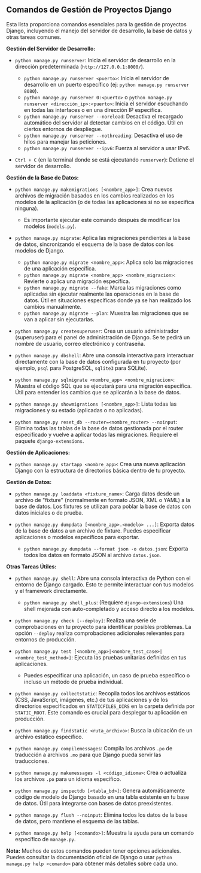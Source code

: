 ## Comandos de Gestión de Proyectos Django

Esta lista proporciona comandos esenciales para la gestión de proyectos Django, incluyendo el manejo del servidor de desarrollo, la base de datos y otras tareas comunes.

**Gestión del Servidor de Desarrollo:**

* `python manage.py runserver`: Inicia el servidor de desarrollo en la dirección predeterminada (`http://127.0.0.1:8000/`).
    * `python manage.py runserver <puerto>`: Inicia el servidor de desarrollo en un puerto específico (ej: `python manage.py runserver 8080`).
    * `python manage.py runserver 0:<puerto>` o `python manage.py runserver <dirección_ip>:<puerto>`: Inicia el servidor escuchando en todas las interfaces o en una dirección IP específica.
    * `python manage.py runserver --noreload`: Desactiva el recargado automático del servidor al detectar cambios en el código. Útil en ciertos entornos de despliegue.
    * `python manage.py runserver --nothreading`: Desactiva el uso de hilos para manejar las peticiones.
    * `python manage.py runserver --ipv6`: Fuerza al servidor a usar IPv6.

* `Ctrl + C` (en la terminal donde se está ejecutando `runserver`): Detiene el servidor de desarrollo.

**Gestión de la Base de Datos:**

* `python manage.py makemigrations [<nombre_app>]`: Crea nuevos archivos de migración basados en los cambios realizados en los modelos de la aplicación (o de todas las aplicaciones si no se especifica ninguna).
    * Es importante ejecutar este comando después de modificar los modelos (`models.py`).

* `python manage.py migrate`: Aplica las migraciones pendientes a la base de datos, sincronizando el esquema de la base de datos con los modelos de Django.
    * `python manage.py migrate <nombre_app>`: Aplica solo las migraciones de una aplicación específica.
    * `python manage.py migrate <nombre_app> <nombre_migracion>`: Revierte o aplica una migración específica.
    * `python manage.py migrate --fake`: Marca las migraciones como aplicadas sin ejecutar realmente las operaciones en la base de datos. Útil en situaciones específicas donde ya se han realizado los cambios manualmente.
    * `python manage.py migrate --plan`: Muestra las migraciones que se van a aplicar sin ejecutarlas.

* `python manage.py createsuperuser`: Crea un usuario administrador (superuser) para el panel de administración de Django. Se te pedirá un nombre de usuario, correo electrónico y contraseña.

* `python manage.py dbshell`: Abre una consola interactiva para interactuar directamente con la base de datos configurada en tu proyecto (por ejemplo, `psql` para PostgreSQL, `sqlite3` para SQLite).

* `python manage.py sqlmigrate <nombre_app> <nombre_migracion>`: Muestra el código SQL que se ejecutará para una migración específica. Útil para entender los cambios que se aplicarán a la base de datos.

* `python manage.py showmigrations [<nombre_app>]`: Lista todas las migraciones y su estado (aplicadas o no aplicadas).

* `python manage.py reset_db --router=<nombre_router> --noinput`: Elimina todas las tablas de la base de datos gestionada por el router especificado y vuelve a aplicar todas las migraciones. Requiere el paquete `django-extensions`.

**Gestión de Aplicaciones:**

* `python manage.py startapp <nombre_app>`: Crea una nueva aplicación Django con la estructura de directorios básica dentro de tu proyecto.

**Gestión de Datos:**

* `python manage.py loaddata <fixture_name>`: Carga datos desde un archivo de "fixture" (normalmente en formato JSON, XML o YAML) a la base de datos. Los fixtures se utilizan para poblar la base de datos con datos iniciales o de prueba.

* `python manage.py dumpdata [<nombre_app>.<modelo> ...]`: Exporta datos de la base de datos a un archivo de fixture. Puedes especificar aplicaciones o modelos específicos para exportar.
    * `python manage.py dumpdata --format json -o datos.json`: Exporta todos los datos en formato JSON al archivo `datos.json`.

**Otras Tareas Útiles:**

* `python manage.py shell`: Abre una consola interactiva de Python con el entorno de Django cargado. Esto te permite interactuar con tus modelos y el framework directamente.
    * `python manage.py shell_plus`: (Requiere `django-extensions`) Una shell mejorada con auto-completado y acceso directo a los modelos.

* `python manage.py check [--deploy]`: Realiza una serie de comprobaciones en tu proyecto para identificar posibles problemas. La opción `--deploy` realiza comprobaciones adicionales relevantes para entornos de producción.

* `python manage.py test [<nombre_app>|<nombre_test_case>|<nombre_test_method>]`: Ejecuta las pruebas unitarias definidas en tus aplicaciones.
    * Puedes especificar una aplicación, un caso de prueba específico o incluso un método de prueba individual.

* `python manage.py collectstatic`: Recopila todos los archivos estáticos (CSS, JavaScript, imágenes, etc.) de tus aplicaciones y de los directorios especificados en `STATICFILES_DIRS` en la carpeta definida por `STATIC_ROOT`. Este comando es crucial para desplegar tu aplicación en producción.

* `python manage.py findstatic <ruta_archivo>`: Busca la ubicación de un archivo estático específico.

* `python manage.py compilemessages`: Compila los archivos `.po` de traducción a archivos `.mo` para que Django pueda servir las traducciones.

* `python manage.py makemessages -l <código_idioma>`: Crea o actualiza los archivos `.po` para un idioma específico.

* `python manage.py inspectdb [<tabla_bd>]`: Genera automáticamente código de modelo de Django basado en una tabla existente en tu base de datos. Útil para integrarse con bases de datos preexistentes.

* `python manage.py flush --noinput`: Elimina todos los datos de la base de datos, pero mantiene el esquema de las tablas.

* `python manage.py help [<comando>]`: Muestra la ayuda para un comando específico de `manage.py`.

**Nota:** Muchos de estos comandos pueden tener opciones adicionales. Puedes consultar la documentación oficial de Django o usar `python manage.py help <comando>` para obtener más detalles sobre cada uno.
